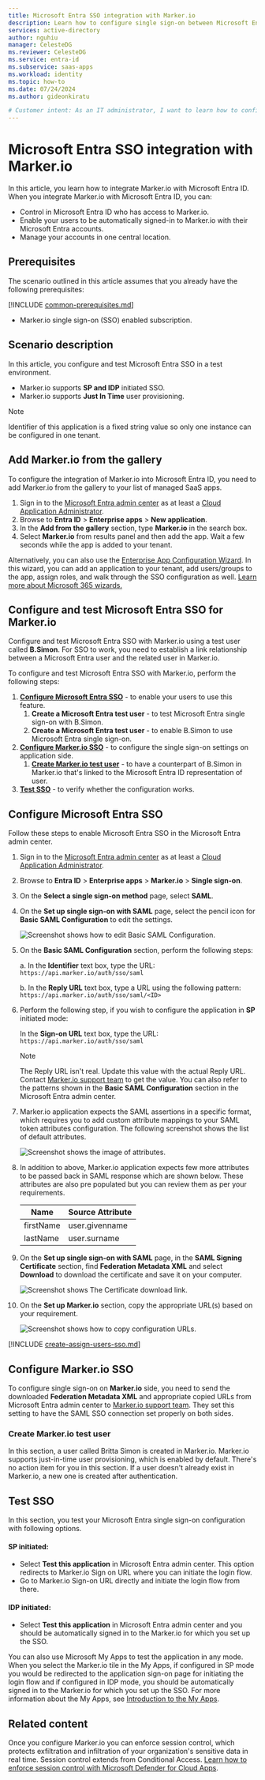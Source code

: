 ```yaml
---
title: Microsoft Entra SSO integration with Marker.io
description: Learn how to configure single sign-on between Microsoft Entra ID and Marker.io.
services: active-directory
author: nguhiu
manager: CelesteDG
ms.reviewer: CelesteDG
ms.service: entra-id
ms.subservice: saas-apps
ms.workload: identity
ms.topic: how-to
ms.date: 07/24/2024
ms.author: gideonkiratu

# Customer intent: As an IT administrator, I want to learn how to configure single sign-on between Microsoft Entra ID and Directory Services so that I can control who has access to Directory Services, enable automatic sign-in with Microsoft Entra accounts, and manage my accounts in one central location.
---
```


# Microsoft Entra SSO integration with Marker.io

In this article,  you learn how to integrate Marker.io with Microsoft Entra ID. When you integrate Marker.io with Microsoft Entra ID, you can:

* Control in Microsoft Entra ID who has access to Marker.io.
* Enable your users to be automatically signed-in to Marker.io with their Microsoft Entra accounts.
* Manage your accounts in one central location.

## Prerequisites
The scenario outlined in this article assumes that you already have the following prerequisites:

[!INCLUDE [common-prerequisites.md](~/identity/saas-apps/includes/common-prerequisites.md)]
* Marker.io single sign-on (SSO) enabled subscription.

## Scenario description

In this article,  you configure and test Microsoft Entra SSO in a test environment.

* Marker.io supports **SP and IDP** initiated SSO.
* Marker.io supports **Just In Time** user provisioning.

> [!NOTE]
> Identifier of this application is a fixed string value so only one instance can be configured in one tenant.

## Add Marker.io from the gallery

To configure the integration of Marker.io into Microsoft Entra ID, you need to add Marker.io from the gallery to your list of managed SaaS apps.

1. Sign in to the [Microsoft Entra admin center](https://entra.microsoft.com) as at least a [Cloud Application Administrator](~/identity/role-based-access-control/permissions-reference.md#cloud-application-administrator).
1. Browse to **Entra ID** > **Enterprise apps** > **New application**.
1. In the **Add from the gallery** section, type **Marker.io** in the search box.
1. Select **Marker.io** from results panel and then add the app. Wait a few seconds while the app is added to your tenant.

Alternatively, you can also use the [Enterprise App Configuration Wizard](https://portal.office.com/AdminPortal/home?Q=Docs#/azureadappintegration). In this wizard, you can add an application to your tenant, add users/groups to the app, assign roles, and walk through the SSO configuration as well. [Learn more about Microsoft 365 wizards.](/microsoft-365/admin/misc/azure-ad-setup-guides)

## Configure and test Microsoft Entra SSO for Marker.io

Configure and test Microsoft Entra SSO with Marker.io using a test user called **B.Simon**. For SSO to work, you need to establish a link relationship between a Microsoft Entra user and the related user in Marker.io.

To configure and test Microsoft Entra SSO with Marker.io, perform the following steps:

1. **[Configure Microsoft Entra SSO](#configure-microsoft-entra-sso)** - to enable your users to use this feature.
    1. **Create a Microsoft Entra test user** - to test Microsoft Entra single sign-on with B.Simon.
    1. **Create a Microsoft Entra test user** - to enable B.Simon to use Microsoft Entra single sign-on.
1. **[Configure Marker.io SSO](#configure-markerio-sso)** - to configure the single sign-on settings on application side.
    1. **[Create Marker.io test user](#create-markerio-test-user)** - to have a counterpart of B.Simon in Marker.io that's linked to the Microsoft Entra ID representation of user.
1. **[Test SSO](#test-sso)** - to verify whether the configuration works.

## Configure Microsoft Entra SSO

Follow these steps to enable Microsoft Entra SSO in the Microsoft Entra admin center.

1. Sign in to the [Microsoft Entra admin center](https://entra.microsoft.com) as at least a [Cloud Application Administrator](~/identity/role-based-access-control/permissions-reference.md#cloud-application-administrator).
1. Browse to **Entra ID** > **Enterprise apps** > **Marker.io** > **Single sign-on**.
1. On the **Select a single sign-on method** page, select **SAML**.
1. On the **Set up single sign-on with SAML** page, select the pencil icon for **Basic SAML Configuration** to edit the settings.

   ![Screenshot shows how to edit Basic SAML Configuration.](common/edit-urls.png "Basic Configuration")

1. On the **Basic SAML Configuration** section, perform the following steps:

    a. In the **Identifier** text box, type the URL:
    `https://api.marker.io/auth/sso/saml`

    b. In the **Reply URL** text box, type a URL using the following pattern:
    `https://api.marker.io/auth/sso/saml/<ID>`

1. Perform the following step, if you wish to configure the application in **SP** initiated mode:

    In the **Sign-on URL** text box, type the URL:
    `https://api.marker.io/auth/sso/saml`

	> [!NOTE]
	> The Reply URL isn't real. Update this value with the actual Reply URL. Contact [Marker.io support team](mailto:info@marker.io) to get the value. You can also refer to the patterns shown in the **Basic SAML Configuration** section in the Microsoft Entra admin center.

1. Marker.io application expects the SAML assertions in a specific format, which requires you to add custom attribute mappings to your SAML token attributes configuration. The following screenshot shows the list of default attributes.

	![Screenshot shows the image of attributes.](common/default-attributes.png "Image")

1. In addition to above, Marker.io application expects few more attributes to be passed back in SAML response which are shown below. These attributes are also pre populated but you can review them as per your requirements.
	
	| Name | Source Attribute|
	| ------------ | --------- |
    | firstName | user.givenname |
    | lastName  | user.surname   |
    

1. On the **Set up single sign-on with SAML** page, in the **SAML Signing Certificate** section,  find **Federation Metadata XML** and select **Download** to download the certificate and save it on your computer.

	![Screenshot shows The Certificate download link.](common/metadataxml.png "Certificate")

1. On the **Set up Marker.io** section, copy the appropriate URL(s) based on your requirement.

	![Screenshot shows how to copy configuration URLs.](common/copy-configuration-urls.png "Configurations") 

[!INCLUDE [create-assign-users-sso.md](~/identity/saas-apps/includes/create-assign-users-sso.md)]

## Configure Marker.io SSO

To configure single sign-on on **Marker.io** side, you need to send the downloaded **Federation Metadata XML** and appropriate copied URLs from Microsoft Entra admin center to [Marker.io support team](mailto:info@marker.io). They set this setting to have the SAML SSO connection set properly on both sides.

### Create Marker.io test user

In this section, a user called Britta Simon is created in Marker.io. Marker.io supports just-in-time user provisioning, which is enabled by default. There's no action item for you in this section. If a user doesn't already exist in Marker.io, a new one is created after authentication.

## Test SSO 

In this section, you test your Microsoft Entra single sign-on configuration with following options.

#### SP initiated:

* Select **Test this application** in Microsoft Entra admin center. This option redirects to Marker.io Sign on URL where you can initiate the login flow.  
* Go to Marker.io Sign-on URL directly and initiate the login flow from there.

#### IDP initiated:

* Select **Test this application** in Microsoft Entra admin center and you should be automatically signed in to the Marker.io for which you set up the SSO.

You can also use Microsoft My Apps to test the application in any mode. When you select the Marker.io tile in the My Apps, if configured in SP mode you would be redirected to the application sign-on page for initiating the login flow and if configured in IDP mode, you should be automatically signed in to the Marker.io for which you set up the SSO. For more information about the My Apps, see [Introduction to the My Apps](
https://support.microsoft.com/account-billing/sign-in-and-start-apps-from-the-my-apps-portal-2f3b1bae-0e5a-4a86-a33e-876fbd2a4510).

## Related content

Once you configure Marker.io you can enforce session control, which protects exfiltration and infiltration of your organization's sensitive data in real time. Session control extends from Conditional Access. [Learn how to enforce session control with Microsoft Defender for Cloud Apps](/cloud-app-security/proxy-deployment-any-app).

